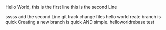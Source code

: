 Hello World, this is the first line
this is the second Line

sssss
add the second Line
git track change files hello world
reate branch is quick
Creating a new branch is quick AND simple.
helloworldrebase
test

